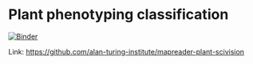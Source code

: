 # Plant phenotyping classification

[![Binder](https://mybinder.org/badge_logo.svg)](https://mybinder.org/v2/gh/scivision-gallery/plant-phenotyping-classification/HEAD?labpath=mapreader_plant_scivision.ipynb)

Link: https://github.com/alan-turing-institute/mapreader-plant-scivision

